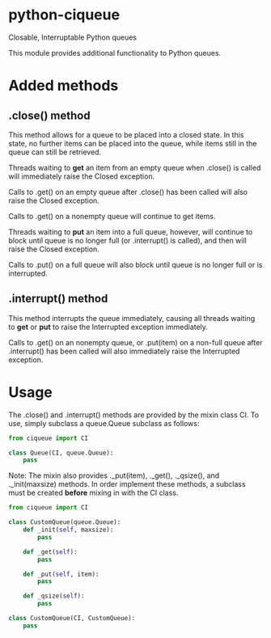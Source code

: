 # python-ciqueue
Closable, Interruptable Python queues

This module provides additional functionality to Python queues.

# Added methods

## .close() method

This method allows for a queue to be placed into a closed state. In this state,
no further items can be placed into the queue, while items still in the queue can
still be retrieved.

Threads waiting to **get** an item from an empty queue when .close() is called will
immediately raise the Closed exception.

Calls to .get() on an empty queue after .close() has been called will also raise
the Closed exception.

Calls to .get() on a nonempty queue will continue to get items.

Threads waiting to **put** an item into a full queue, however, will continue to
block until queue is no longer full (or .interrupt() is called), and then will
raise the Closed exception.

Calls to .put() on a full queue will also block until queue is no longer full or
is interrupted.

## .interrupt() method

This method interrupts the queue immediately, causing all threads waiting to **get**
or **put** to raise the Interrupted exception immediately.

Calls to .get() on an nonempty queue, or .put(item) on a non-full queue after
.interrupt() has been called will also immediately raise the Interrupted exception.

# Usage

The .close() and .interrupt() methods are provided by the mixin class CI. To use,
simply subclass a queue.Queue subclass as follows:

```python
from ciqueue import CI

class Queue(CI, queue.Queue):
    pass
```

Note: The mixin also provides ._put(item), ._get(), ._qsize(), and ._init(maxsize)
methods. In order implement these methods, a subclass must be created **before** mixing
in with the CI class.

```python
from ciqueue import CI

class CustomQueue(queue.Queue):
    def _init(self, maxsize):
        pass

    def _get(self):
        pass

    def _put(self, item):
        pass

    def _qsize(self):
        pass

class CustomQueue(CI, CustomQueue):
    pass
```
